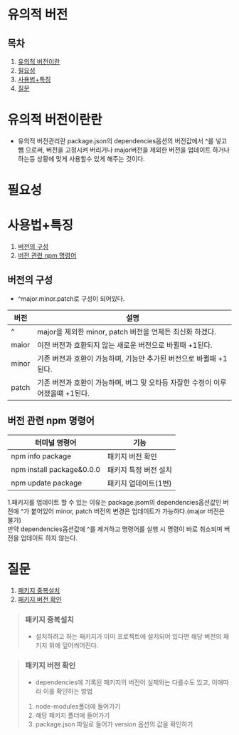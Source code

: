 # 유의적 버전
## 목차
1. <a href="#란">유의적 버전이란</a>
1. <a href="#필요성">필요성</a>
1. <a href="#사용법+특징">사용법+특징</a>
1. <a href="#질문">질문</a>


<a id="란"></a>

# 유의적 버전이란란
* 유의적 버전관리란 package.json의 dependencies옵션의 버전값에서 ^를 넣고 뺌 으로써,  버전을 고정시켜 버리거나 major버전을 제외한 버전을 업데이트 하거나 하는등 상황에 맞게 사용할수 있게 해주는 것이다.

<a id="필요성"></a>

# 필요성

<a id="사용법+특징"></a>

# 사용법+특징
1. <a href="#사용법+특징1">버전의 구성</a>
1. <a href="#사용법+특징2">버전 관련 npm 명령어</a>

<a id="사용법+특징1"></a>

## 버전의 구성
* ^major.minor.patch로 구성이 되어있다.

버전 | 설명
|--|--|
^ | major을 제외한 minor, patch 버전을 언제든 최신화 하겠다.
maior | 이전 버전과 호환되지 않는 새로운 버전으로 바뀔때 +1된다.
minor | 기존 버전과 호환이 가능하며, 기능만 추가된 버전으로 바뀔때 +1된다.
patch | 기존 버전과 호환이 가능하며, 버그 및 오타등 자잘한 수정이 이루어졌을떄 +1된다.

<a id="사용법+특징2"></a>

## 버전 관련 npm 명령어
터미널 명령어 | 기능
|--|--|
npm info package | 패키지 버전 확인
npm install package&0.0.0 | 패키지 특정 버전 설치
npm update package | 패키지 업데이트(1번)
1.패키지를 업데이트 할 수 있는 이유는 package.jsom의 dependencies옵션값인 버전에 ^가 붙어있어 minor, patch 버전의 변경은 업데이트가 가능하다.(major 버전은 불가)  
만약 dependencies옵션값에 ^를 제거하고 명령어를 실행 시 명령이 바로 취소되며 버전을 업데이트 하지 않는다.



<a id="질문"></a>

# 질문
1. <a href="#질문1">패키지 중복설치</a>
1. <a href="#질문2">패키지 버전 확인</a>

<a id="질문1"></a>

>### 패키지 중복설치
>* 설치하려고 하는 패키지가 이미 프로젝트에 설치되어 있다면 해당 버전의 패키지 위에 덮어씌어진다.

<a id="질문2"></a>

>### 패키지 버전 확인
>* dependencies에 기록된 패키지의 버전이 실제와는 다를수도 있고, 이에따라 이를 확인하는 방법
>1. node-modules폴더에 들어가기
>1. 해당 패키지 폴더에 들어가기
>1. package.json 파일로 들어가 version 옵션의 값을 확인하기